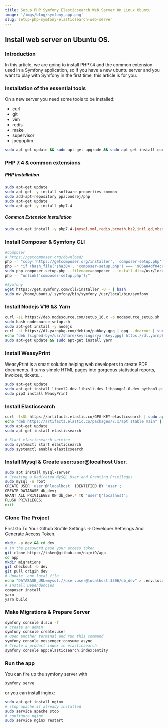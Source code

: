 ```yaml
---
title: Setup PHP Symfony Elasticsearch Web Server On Linux Ubuntu
image: '/imgs/blog/symfony_app.png'
slug: setup-php-symfony-elasticsearch-web-server
---
```


<h2 class="article-title">Install web server on Ubuntu OS.</h2>


### Introduction
In this article, we are going to install PHP7.4 and the common extension used in a Symfony application, so if you have a new ubuntu server and you want to play with Symfony in the first time, this article is for you.


### Installation of the essential tools

On a new server you need some tools to be installed:
- curl
- git
- vim
- redis
- make
- supervisor
- jpegoptim

```bash
sudo apt-get update && sudo apt-get upgrade && sudo apt-get install curl git vim redis make supervisor jpegoptim
```
### PHP 7.4 & common extensions
##### PHP Installation
```bash
sudo apt-get update
sudo apt-get -y install software-properties-common
sudo add-apt-repository ppa:ondrej/php
sudo apt-get update
sudo apt-get -y install php7.4
```
##### Common Extension Installation

```bash
sudo apt-get install -y php7.4-{mysql,xml,redis,bcmath,bz2,intl,gd,mbstring,mysql,zip,common,curl,gmp,fpm}
```
### Install Composer & Symfony CLI
```bash
#composer
# https://getcomposer.org/download/
php -r "copy('https://getcomposer.org/installer', 'composer-setup.php');"
php -r "if (hash_file('sha384', 'composer-setup.php') === '906a84df04cea2aa72f40b5f787e49f22d4c2f19492ac310e8cba5b96ac8b64115ac402c8cd292b8a03482574915d1a8') { echo 'Installer verified'; } else { echo 'Installer corrupt'; unlink('composer-setup.php'); } echo PHP_EOL;"
sudo php composer-setup.php --filename=composer --install-dir=/usr/local/bin
php -r "unlink('composer-setup.php');"

#Symfony
wget https://get.symfony.com/cli/installer -O - | bash
sudo mv /home/ubuntu/.symfony/bin/symfony /usr/local/bin/symfony
```

### Install Nodejs V16 && Yarn
```bash
curl -sL https://deb.nodesource.com/setup_16.x -o nodesource_setup.sh
sudo bash nodesource_setup.sh
sudo apt-get install -y nodejs
curl -sL https://dl.yarnpkg.com/debian/pubkey.gpg | gpg --dearmor | sudo tee /usr/share/keyrings/yarnkey.gpg >/dev/null
echo "deb [signed-by=/usr/share/keyrings/yarnkey.gpg] https://dl.yarnpkg.com/debian stable main" | sudo tee /etc/apt/sources.list.d/yarn.list
sudo apt-get update && sudo apt-get install yarn
```


### Install WeasyPrint
WeasyPrint is a smart solution helping web developers to create PDF documents. It turns simple HTML pages into gorgeous statistical reports, invoices, tickets…

```bash
sudo apt-get update
sudo apt-get install libxml2-dev libxslt-dev libpango1.0-dev python3-pip build-essential python3-dev python3-pip python3-setuptools python3-wheel python3-cffi libcairo2 libpango-1.0-0 libpangocairo-1.0-0 libgdk-pixbuf2.0-0 libffi-dev shared-mime-info
sudo pip3 install WeasyPrint
```

### Install Elasticsearch
```bash
curl -fsSL https://artifacts.elastic.co/GPG-KEY-elasticsearch | sudo apt-key add -
echo "deb https://artifacts.elastic.co/packages/7.x/apt stable main" | sudo tee -a /etc/apt/sources.list.d/elastic-7.x.list
sudo apt-get update
sudo apt-get install elasticsearch

# Start elasticsearch service
sudo systemctl start elasticsearch
sudo systemctl enable elasticsearch
```


### Install Mysql & Create user:user@localhost User.

```bash
sudo apt install mysql-server
# Creating a Dedicated MySQL User and Granting Privileges
sudo mysql -u root
CREATE USER 'user'@'localhost' IDENTIFIED BY 'user';
CREATE DATABASE db_dev;
GRANT ALL PRIVILEGES ON db_dev.* TO 'user'@'localhost';
FLUSH PRIVILEGES;
exit
```

### Clone The Project
First Go To Your Github Srofile Settings -> Developer Setteings And Generate Access Token.

```bash
mkdir -p dev && cd dev
# in the password pase your access token
git clone https://token@github.com/najmi9/app
cd app
mkdir migrations
git checkout -b dev
git pull origin dev
# Update .env.local file
echo "DATABASE_URL=mysql://user:user@localhost:3306/db_dev" > .env.local
# Install Dependencies
composer install
yarn
yarn build
```

### Make Migrations & Prepare Server
```bash
symfony console d:s:u -f
# create an admin
symfony console create:user
# Open another terminal and run this command
symfony console messenger:consume async
# Create a product index in elasticsearch
symfony console app:elasticsearch:index:entity
```

### Run the app

You can fire up the symfony server with
```bash
symfony serve
```
or you can install inginx:
```bash
sudo apt-get install nginx
# stop apache if already installed
sudo service apache stop
# configure nginx
sudo service nginx restart
```
